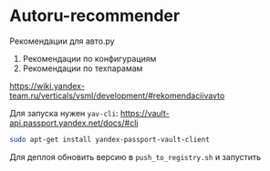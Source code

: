 # Autoru-recommender
Рекомендации для авто.ру
1. Рекомендации по конфигурациям
2. Рекомендации по техпарамам

https://wiki.yandex-team.ru/verticals/vsml/development/#rekomendaciivavto

Для запуска нужен `yav-cli`:
https://vault-api.passport.yandex.net/docs/#cli
```bash
sudo apt-get install yandex-passport-vault-client
``` 

Для деплоя обновить версию в `push_to_registry.sh` и запустить